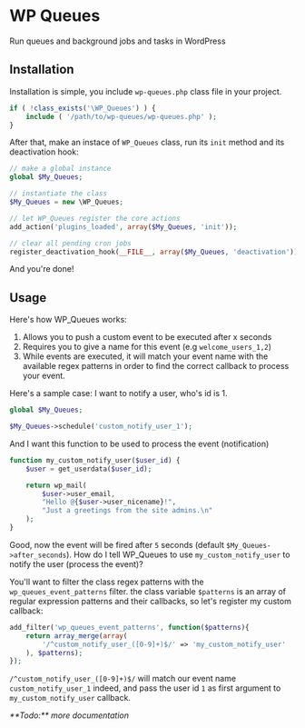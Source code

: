 # WP Queues
Run queues and background jobs and tasks in WordPress

## Installation

Installation is simple, you include `wp-queues.php` class file in your project.

```php
if ( !class_exists('\WP_Queues') ) {
	include ( '/path/to/wp-queues/wp-queues.php' );
}
```

After that, make an instace of `WP_Queues` class, run its `init` method and its deactivation hook:

```php
// make a global instance
global $My_Queues;

// instantiate the class
$My_Queues = new \WP_Queues;

// let WP_Queues register the core actions
add_action('plugins_loaded', array($My_Queues, 'init'));

// clear all pending cron jobs
register_deactivation_hook(__FILE__, array($My_Queues, 'deactivation'));
```

And you're done!

## Usage

Here's how WP_Queues works:

1. Allows you to push a custom event to be executed after x seconds
2. Requires you to give a name for this event (e.g `welcome_users_1,2`)
3. While events are executed, it will match your event name with the available regex patterns in order to find the correct callback to process your event.

Here's a sample case: I want to notify a user, who's id is 1.

```php
global $My_Queues;

$My_Queues->schedule('custom_notify_user_1');
```

And I want this function to be used to process the event (notification)

```php
function my_custom_notify_user($user_id) {
    $user = get_userdata($user_id);

    return wp_mail(
        $user->user_email,
        "Hello @{$user->user_nicename}!",
        "Just a greetings from the site admins.\n"
    );
}
```

Good, now the event will be fired after `5` seconds (default `$My_Queues->after_seconds`). How do I tell WP_Queues to use `my_custom_notify_user` to notify the user (process the event)?

You'll want to filter the class regex patterns with the `wp_queues_event_patterns` filter. the class variable `$patterns` is an array of regular expression patterns and their callbacks, so let's register my custom callback:

```php
add_filter('wp_queues_event_patterns', function($patterns){
    return array_merge(array(
        '/^custom_notify_user_([0-9]+)$/' => 'my_custom_notify_user'
    ), $patterns);
});
```

`/^custom_notify_user_([0-9]+)$/` will match our event name `custom_notify_user_1` indeed, and pass the user id `1` as first argument to `my_custom_notify_user` callback.


<em>
	**Todo:** more documentation
</em>